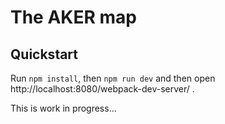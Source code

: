 # The AKER map

## Quickstart
Run `npm install`, then `npm run dev` and then open http://localhost:8080/webpack-dev-server/ .

This is work in progress...
